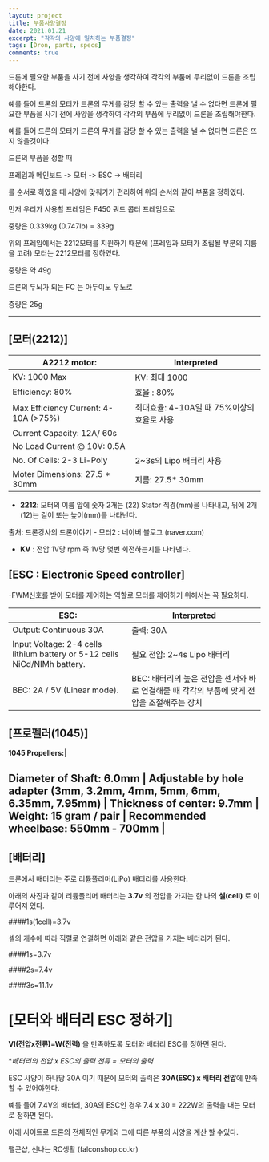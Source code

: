 ```yaml
---
layout: project
title: 부품사양결정
date: 2021.01.21
excerpt: "각각의 사양에 일치하는 부품결정"
tags: [Dron, parts, specs]
comments: true
---
```



드론에 필요한 부품을 사기 전에 사양을 생각하여 각각의 부품에 무리없이 드론을 조립해야한다.

 



예를 들어 드론의 모터가 드론의 무게를 감당 할 수 있는 출력을 낼 수 없다면 드론에 필요한 부품을 사기 전에 사양을 생각하여 각각의 부품에 무리없이 드론을 조립해야한다.

 



예를 들어 드론의 모터가 드론의 무게를 감당 할 수 있는 출력을 낼 수 없다면 드론은 뜨지 않을것이다.  





 

드론의 부품을 정할 때  

프레임과 메인보드 -> 모터 -> ESC -> 배터리  

를 순서로 하였을 때 사양에 맞춰가기 편리하여 위의 순서와 같이 부품을 정하였다.  



 



 먼저 우리가 사용할 프레임은 F450 쿼드 콥터 프레임으로
 
 

중량은 0.339kg (0.747lb) = 339g






위의 프레임에서는 2212모터를 지원하기 때문에 (프레임과 모터가 조립될 부분의 지름을 고려) 모터는 2212모터를 정하였다.



중량은 약 49g






드론의 두뇌가 되는 FC 는 아두이노 우노로




중량은 25g



--------------------------------------------------------------------------

 

 

## [모터(2212)]





 

**A2212 motor:** |Interpreted
--------------|----------------
KV: 1000 Max  | KV: 최대 1000 
Efficiency: 80%  |  효율 : 80% 
Max Efficiency Current: 4-10A (>75%) | 최대효율: 4-10A일 때 75%이상의 효율로 사용
Current Capacity: 12A/ 60s  |
No Load Current @ 10V: 0.5A  |
No. Of Cells: 2-3 Li-Poly  | 2~3s의 Lipo 배터리 사용
Moter Dimensions: 27.5 * 30mm  | 지름: 27.5* 30mm


 
 
 
- **2212**: 모터의 이름 앞에 숫자 2개는 (22) Stator 직경(mm)을 나타내고, 뒤에 2개(12)는 길이 또는 높이(mm)를 나타낸다.


출처: 드론강사의 드론이야기 - 모터2 : 네이버 블로그 (naver.com)


  
- **KV** :  전압 1V당 rpm 즉 1V당 몇번 회전하는지를 나타낸다.




 

## [ESC : Electronic Speed controller]

 

-FWM신호를 받아 모터를 제어하는 역할로 모터를 제어하기 위해서는 꼭 필요하다.







**ESC:**|Interpreted
------------------------|-------
Output: Continuous 30A  | 출력: 30A
Input Voltage: 2-4 cells lithium battery or 5-12 cells NiCd/NIMh battery. | 필요 전압: 2~4s Lipo 배터리 
BEC: 2A / 5V (Linear mode). | BEC: 배터리의 높은 전압을 센서와 바로 연결해줄 때 각각의 부품에 맞게 전압을 조절해주는 장치



## [프로펠러(1045)]





 

 

**1045 Propellers:**|

Diameter of Shaft: 6.0mm  |
Adjustable by hole adapter (3mm, 3.2mm, 4mm, 5mm, 6mm, 6.35mm, 7.95mm)  |
Thickness of center: 9.7mm  |
Weight: 15 gram / pair  |
Recommended wheelbase: 550mm - 700mm  |
---
 

 

 

## [배터리]

드론에서 배터리는 주로 리튬폴리머(LiPo) 배터리를 사용한다.  
 
아래의 사진과 같이 리튬폴리머 배터리는 **3.7v** 의 전압을 가지는 한 나의 **셀(cell)** 로 이루어져 있다.  



 



####1s(1cell)=3.7v



 


셀의 개수에 따라 직렬로 연결하면 아래와 같은 전압을 가지는 배터리가 된다.





####1s=3.7v  

####2s=7.4v  

####3s=11.1v  
 




 

 

 

# [모터와 배터리 ESC 정하기]



 

**VI(전압x전류)=W(전력)** 을 만족하도록 모터와 배터리 ESC를 정하면 된다.



 

**배터리의 전압 x ESC의 출력 전류 = 모터의 출력*



 

ESC 사양이 하나당 30A 이기 때문에 모터의 출력은 **30A(ESC) x 배터리 전압**에 만족 할 수 있어야한다.

예를 들어 7.4V의 배터리, 30A의 ESC인 경우 7.4 x 30 = 222W의 출력을 내는 모터로 정하면 된다.

 

아래 사이트로 드론의 전체적인 무게와 그에 따른 부품의 사양을 계산 할 수있다.



 팰콘샵, 신나는 RC생활 (falconshop.co.kr)

